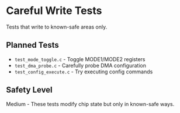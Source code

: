 # Careful Write Tests

Tests that write to known-safe areas only.

## Planned Tests
- `test_mode_toggle.c` - Toggle MODE1/MODE2 registers
- `test_dma_probe.c` - Carefully probe DMA configuration
- `test_config_execute.c` - Try executing config commands

## Safety Level
Medium - These tests modify chip state but only in known-safe ways.
